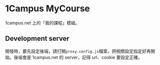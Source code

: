 # 1Campus MyCourse

1campus.net 上的「我的課程」模組。

## Development server

開發時，要先設定後端，請打開`proxy.config.js`檔案，把相關設定指定好再開始。後端會是 1campus.net 的 server，記得 url、cookie 要設定正確。